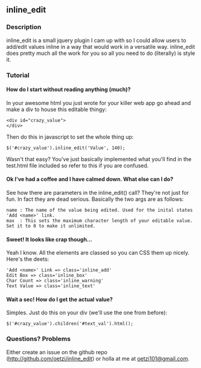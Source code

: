 ## inline_edit

### Description

inline_edit is a small jquery plugin I cam up with so I could allow users to add/edit values inline
in a way that would work in a versatile way. inline_edit does pretty much all the work for you so
all you need to do (literally) is style it.

### Tutorial

#### How do I start without reading anything (much)?

In your awesome html you just wrote for your killer web app go ahead and make a div to house this 
editable thingy:

    <div id="crazy_value">
    </div>
    
Then do this in javascript to set the whole thing up:

    $('#crazy_value').inline_edit('Value', 140);
    
Wasn't that easy? You've just basically implemented what you'll find in the test.html file included so
refer to this if you are confused. 

#### Ok I've had a coffee and I have calmed down. What else can I do?

See how there are parameters in the inline_edit() call? They're not just for fun. In fact they are dead
serious. Basically the two args are as follows:

    name : The name of the value being edited. Used for the inital states 'Add <name>' link.
    max  : This sets the maximum character length of your editable value. Set it to 0 to make it unlimited.
    
#### Sweet! It looks like crap though...

Yeah I know. All the elements are classed so you can CSS them up nicely. Here's the deets:

    'Add <name>' Link => class='inline_add'
    Edit Box => class='inline_box'
    Char Count => class='inline_warning'
    Text Value => class='inline_text'
    
#### Wait a sec! How do I get the actual value?

Simples. Just do this on your div (we'll use the one from before):

    $('#crazy_value').children('#text_val').html();
    
### Questions? Problems

Either create an issue on the github repo (http://github.com/oetzi/inline_edit) or holla at me at oetzi101@gmail.com.




